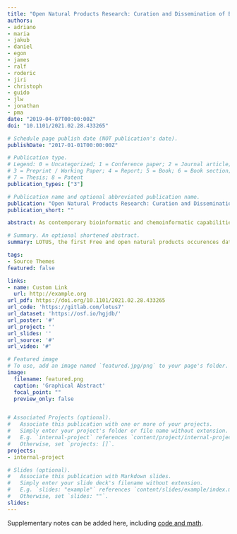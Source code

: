 ```yaml
---
title: "Open Natural Products Research: Curation and Dissemination of Biological Occurrences of Chemical Structures through Wikidata"
authors:
- adriano
- maria
- jakub
- daniel
- egon
- james
- ralf
- roderic
- jiri
- christoph
- guido
- jlw
- jonathan
- pma
date: "2019-04-07T00:00:00Z"
doi: "10.1101/2021.02.28.433265"

# Schedule page publish date (NOT publication's date).
publishDate: "2017-01-01T00:00:00Z"

# Publication type.
# Legend: 0 = Uncategorized; 1 = Conference paper; 2 = Journal article;
# 3 = Preprint / Working Paper; 4 = Report; 5 = Book; 6 = Book section;
# 7 = Thesis; 8 = Patent
publication_types: ["3"]

# Publication name and optional abbreviated publication name.
publication: "Open Natural Products Research: Curation and Dissemination of Biological Occurrences of Chemical Structures through Wikidata"
publication_short: ""

abstract: As contemporary bioinformatic and chemoinformatic capabilities are reshaping natural products research, major benefits could result from an open database of referenced structure-organism pairs. Those pairs allow the identification of distinct molecular structures found as components of heterogeneous chemical matrices originating from living organisms. Current databases with such information suffer from paywall restrictions, limited taxonomic scope, poorly standardized fields, and lack of interoperability. To ensure data quality, references to the work that describes the structure-organism relationship are mandatory. To fill this void, we collected and curated a set of structure-organism pairs from publicly available natural products databases to yield LOTUS (naturaL prOducTs occUrrences databaSe), which contains over 500,000 curated and referenced structure-organism pairs. All the programs developed for data collection, curation, and dissemination are publicly available. To provide unlimited access as well as standardized linking to other resources, LOTUS data is both hosted on Wikidata and regularly mirrored on https://lotus.naturalproducts.net. The diffusion of these referenced structure-organism pairs within the Wikidata framework addresses many of the limitations of currently-available databases and facilitates linkage to existing biological and chemical data resources. This resource represents an important advancement in the design and deployment of a comprehensive and collaborative natural products knowledge base.

# Summary. An optional shortened abstract.
summary: LOTUS, the first Free and open natural products occurences database.

tags:
- Source Themes
featured: false

links:
- name: Custom Link
  url: http://example.org
url_pdf: https://doi.org/10.1101/2021.02.28.433265
url_code: 'https://gitlab.com/lotus7'
url_dataset: 'https://osf.io/hgjdb/'
url_poster: '#'
url_project: ''
url_slides: ''
url_source: '#'
url_video: '#'

# Featured image
# To use, add an image named `featured.jpg/png` to your page's folder. 
image:
  filename: featured.png
  caption: 'Graphical Abstract'
  focal_point: ""
  preview_only: false


# Associated Projects (optional).
#   Associate this publication with one or more of your projects.
#   Simply enter your project's folder or file name without extension.
#   E.g. `internal-project` references `content/project/internal-project/index.md`.
#   Otherwise, set `projects: []`.
projects:
- internal-project

# Slides (optional).
#   Associate this publication with Markdown slides.
#   Simply enter your slide deck's filename without extension.
#   E.g. `slides: "example"` references `content/slides/example/index.md`.
#   Otherwise, set `slides: ""`.
slides:
---
```


Supplementary notes can be added here, including [code and math](https://sourcethemes.com/academic/docs/writing-markdown-latex/).
